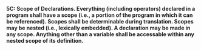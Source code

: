 **5C: Scope of Declarations.  Everything (including operators) declared in a program shall have a scope (i.e., a portion of the program in which it can be referenced). Scopes shall be determinable during translation. Scopes may be nested (i.e., lexically embedded). A declaration may be made in any scope. Anything other than a variable shall be accessable within any nested scope of its definition.**
